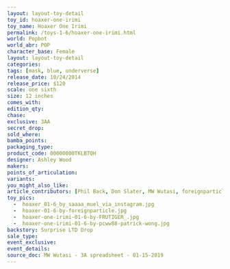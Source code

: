 ```yaml
---
layout: layout-toy-detail 
toy_id: hoaxer-one-irimi
toy_name: Hoaxer One Irimi
permalink: /toys-1-6/hoaxer-one-irimi.html
world: Popbot
world_abr: POP
character_base: Female
layout: layout-toy-detail
categories: 
tags: [mask, blue, underverse]
release_date: 10/24/2014
release_price: $120 
scale: one sixth
size: 12 inches
comes_with: 
edition_qty: 
chase: 
exclusive: 3AA
secret_drop: 
sold_where: 
bamba_points: 
packaging_type: 
product_code: 00000000TKLBTQH
designer: Ashley Wood
makers: 
points_of_articulation: 
variants: 
you_might_also_like: 
article_contributors: [Phil Back, Don Slater, MW Wutasi, foreignparticle, frutiger_, Patrick Wong, saaaa_muel]
toy_pics: 
  -  hoaxer_01-6_by_saaaa_muel_via_instagram.jpg
  -  hoaxer-01-6-by-foreignparticle.jpg
  -  hoaxer-one-irimi-01-6-by-FRUTIGER_.jpg
  -  hoaxer-one-irimi-01-6-by-pcww88-patrick-wong.jpg
backstory: Surprise LTD Drop
sale_type: 
event_exclusive: 
event_details: 
source_doc: MW Wutasi - 3A spreadsheet - 01-15-2019
---
```

